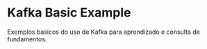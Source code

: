 # Kafka Basic Example

Exemplos basicos do uso de Kafka para aprendizado e consulta de fundamentos.
